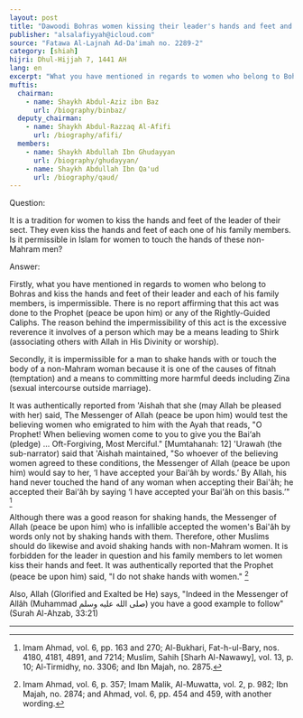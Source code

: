 ```yaml
---
layout: post
title: "Dawoodi Bohras women kissing their leader's hands and feet and those of his family"
publisher: "alsalafiyyah@icloud.com"
source: "Fatawa Al-Lajnah Ad-Da'imah no. 2289-2"
category: [shiah]
hijri: Dhul-Hijjah 7, 1441 AH
lang: en
excerpt: "What you have mentioned in regards to women who belong to Bohras and kiss the hands and feet of their leader and each of his family members, is impermissible. There is no report affirming that this act was done to the Prophet (peace be upon him) or any of the Rightly-Guided Caliphs."
muftis:
  chairman: 
    - name: Shaykh Abdul-Aziz ibn Baz
      url: /biography/binbaz/
  deputy_chairman: 
    - name: Shaykh Abdul-Razzaq Al-Afifi
      url: /biography/afifi/
  members: 
    - name: Shaykh Abdullah Ibn Ghudayyan
      url: /biography/ghudayyan/
    - name: Shaykh Abdullah Ibn Qa'ud
      url: /biography/qaud/
---
```


Question: 

It is a tradition for women to kiss the hands and feet of the leader of their sect. They even kiss the hands and feet of each one of his family members. Is it permissible in Islam for women to touch the hands of these non-Mahram men?

Answer:

Firstly, what you have mentioned in regards to women who belong to Bohras and kiss the hands and feet of their leader and each of his family members, is impermissible. There is no report affirming that this act was done to the Prophet (peace be upon him) or any of the Rightly-Guided Caliphs. The reason behind the impermissibility of this act is the excessive reverence it involves of a person which may be a means leading to Shirk (associating others with Allah in His Divinity or worship).

Secondly, it is impermissible for a man to shake hands with or touch the body of a non-Mahram woman because it is one of the causes of fitnah (temptation) and a means to committing more harmful deeds including Zina (sexual intercourse outside marriage). 

It was authentically reported from 'Aishah that she (may Allah be pleased with her) said, The Messenger of Allah (peace be upon him) would test the believing women who emigrated to him with the Ayah that reads, "O Prophet! When believing women come to you to give you the Bai‘ah (pledge) ... Oft-Forgiving, Most Merciful." [Mumtahanah: 12] 'Urawah (the sub-narrator) said that 'Aishah maintained, "So whoever of the believing women agreed to these conditions, the Messenger of Allah (peace be upon him) would say to her, ‘I have accepted your Bai‘âh by words.’ By Allah, his hand never touched the hand of any woman when accepting their Bai'âh; he accepted their Bai‘âh by saying ‘I have accepted your Bai‘âh on this basis.’" [^1]

Although there was a good reason for shaking hands, the Messenger of Allah (peace be upon him) who is infallible accepted the women's Bai'âh by words only not by shaking hands with them. Therefore, other Muslims should do likewise and avoid shaking hands with non-Mahram women. It is forbidden for the leader in question and his family members to let women kiss their hands and feet. It was authentically reported that the Prophet (peace be upon him) said, "I do not shake hands with women." [^2] 

Also, Allah (Glorified and Exalted be He) says, "Indeed in the Messenger of Allâh (Muhammad صلى الله عليه وسلم) you have a good example to follow" (Surah Al-Ahzab, 33:21)

---
[^1]: Imam Ahmad, vol. 6, pp. 163 and 270; Al-Bukhari, Fat-h-ul-Bary, nos. 4180, 4181, 4891, and 7214; Muslim, Sahih [Sharh Al-Nawawy], vol. 13, p. 10; Al-Tirmidhy, no. 3306; and Ibn Majah, no. 2875.
[^2]: Imam Ahmad, vol. 6, p. 357; Imam Malik, Al-Muwatta, vol. 2, p. 982; Ibn Majah, no. 2874; and Ahmad, vol. 6, pp. 454 and 459, with another wording.
